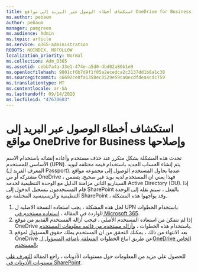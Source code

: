 ```yaml
---
title: استكشاف أخطاء الوصول عبر البريد إلى مواقع OneDrive for Business وإصلاحها
ms.author: pebaum
author: pebaum
manager: pamgreen
ms.audience: Admin
ms.topic: article
ms.service: o365-administration
ROBOTS: NOINDEX, NOFOLLOW
localization_priority: Normal
ms.collection: Adm_O365
ms.assetid: cebb7a4a-33e1-474e-a5d0-dbd02a80b1e9
ms.openlocfilehash: 9001cf0b7d9f1f05a2ecedca2c3137dd1b8a1c38
ms.sourcegitcommit: c6692ce0fa1358ec3529e59ca0ecdfdea4cdc759
ms.translationtype: MT
ms.contentlocale: ar-SA
ms.lasthandoff: 09/14/2020
ms.locfileid: "47670603"
---
```

# <a name="troubleshooting-access-denied-messages-to-onedrive-for-business-sites"></a>استكشاف أخطاء الوصول عبر البريد إلى مواقع OneDrive for Business وإصلاحها

تحدث هذه المشكلة بشكل متكرر عند حذف مستخدم وأعاده إنشائه باستخدام الاسم الأساسي للمستخدم (UPN). يتم إنشاء الحساب الجديد باستخدام قيمه مختلفه لبويد (المعرف الفريد ل Passport). عندما يحاول المستخدم الوصول إلى مجموعه مواقع مشتركه أو من OneDrive ، فهذا يعني ان المستخدم لديه بويد غير صحيح. يتضمن السيناريو الثاني مزامنة الدليل مع الوحدة التنظيمية لخدمه Active Directory (OU). إذا قام المستخدمون بتسجيل الدخول إلى SharePoint بالفعل ، سيتم نقله إلى الوحدة التنظيمية والريسينسيد المختلفة مع SharePoint ، وقد يواجهوا هذه المشكلة.

1. لحل هذه المشكلة ، يجب استعاده النسخة الاصليه ل UPN باستخدام الخطوات الواردة في المقالة ، [استعاده مستخدم في Microsoft 365](https://docs.microsoft.com/microsoft-365/admin/add-users/restore-user).
2. إذا لم تتمكن من استعاده المستخدم الأصلي ، فيجب أزاله المستخدم القديم من موقع OneDrive باستخدام هذه الخطوات ، [وأزاله مستخدم من قائمه معلومات المستخدم](). 
3. بعد الانتهاء من ذلك ، يمكنك التحقق من ان المستخدم يملك حقوق المسؤول لموقع OneDrive عن طريق اتباع الخطوات [المتعلقة باضافه المسؤول لOneDrive الخاص بالمستخدم](https://docs.microsoft.com/sharepoint/manage-user-profiles)

للحصول علي مزيد من المعلومات حول مستويات الأذونات ، راجع المقالة [التعرف علي مستويات الأذونات في SharePoint](https://docs.microsoft.com/sharepoint/understanding-permission-levels).
